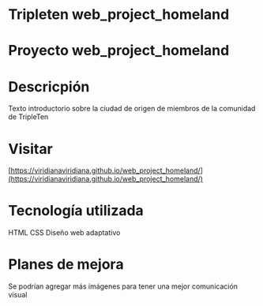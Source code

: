 # Tripleten web_project_homeland

# Proyecto web_project_homeland

# Descricpión

Texto introductorio sobre la ciudad de origen de miembros de la comunidad de TripleTen

# Visitar

[https://viridianaviridiana.github.io/web_project_homeland/](https://viridianaviridiana.github.io/web_project_homeland/)

# Tecnología utilizada

HTML
CSS
Diseño web adaptativo

# Planes de mejora

Se podrían agregar más imágenes para tener una mejor comunicación visual
